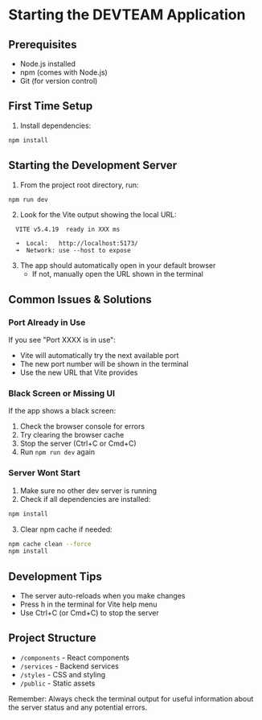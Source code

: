 # Starting the DEVTEAM Application

## Prerequisites
- Node.js installed
- npm (comes with Node.js)
- Git (for version control)

## First Time Setup
1. Install dependencies:
```bash
npm install
```

## Starting the Development Server
1. From the project root directory, run:
```bash
npm run dev
```

2. Look for the Vite output showing the local URL:
```
  VITE v5.4.19  ready in XXX ms

  ➜  Local:   http://localhost:5173/
  ➜  Network: use --host to expose
```

3. The app should automatically open in your default browser
   - If not, manually open the URL shown in the terminal

## Common Issues & Solutions

### Port Already in Use
If you see "Port XXXX is in use":
- Vite will automatically try the next available port
- The new port number will be shown in the terminal
- Use the new URL that Vite provides

### Black Screen or Missing UI
If the app shows a black screen:
1. Check the browser console for errors
2. Try clearing the browser cache
3. Stop the server (Ctrl+C or Cmd+C)
4. Run `npm run dev` again

### Server Wont Start
1. Make sure no other dev server is running
2. Check if all dependencies are installed:
```bash
npm install
```
3. Clear npm cache if needed:
```bash
npm cache clean --force
npm install
```

## Development Tips
- The server auto-reloads when you make changes
- Press h in the terminal for Vite help menu
- Use Ctrl+C (or Cmd+C) to stop the server

## Project Structure
- `/components` - React components
- `/services` - Backend services
- `/styles` - CSS and styling
- `/public` - Static assets

Remember: Always check the terminal output for useful information about the server status and any potential errors.
